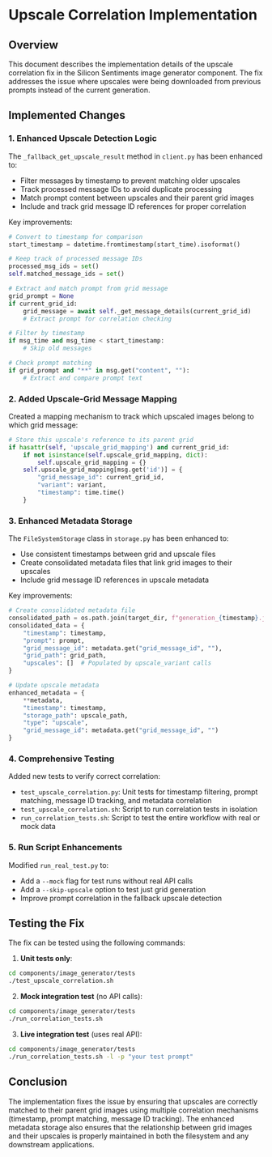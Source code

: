 # Upscale Correlation Implementation

## Overview

This document describes the implementation details of the upscale correlation fix in the Silicon Sentiments image generator component. The fix addresses the issue where upscales were being downloaded from previous prompts instead of the current generation.

## Implemented Changes

### 1. Enhanced Upscale Detection Logic

The `_fallback_get_upscale_result` method in `client.py` has been enhanced to:

- Filter messages by timestamp to prevent matching older upscales
- Track processed message IDs to avoid duplicate processing
- Match prompt content between upscales and their parent grid images
- Include and track grid message ID references for proper correlation

Key improvements:
```python
# Convert to timestamp for comparison
start_timestamp = datetime.fromtimestamp(start_time).isoformat()

# Keep track of processed message IDs
processed_msg_ids = set()
self.matched_message_ids = set()

# Extract and match prompt from grid message
grid_prompt = None
if current_grid_id:
    grid_message = await self._get_message_details(current_grid_id)
    # Extract prompt for correlation checking

# Filter by timestamp
if msg_time and msg_time < start_timestamp:
    # Skip old messages

# Check prompt matching
if grid_prompt and "**" in msg.get("content", ""):
    # Extract and compare prompt text
```

### 2. Added Upscale-Grid Message Mapping

Created a mapping mechanism to track which upscaled images belong to which grid message:

```python
# Store this upscale's reference to its parent grid
if hasattr(self, 'upscale_grid_mapping') and current_grid_id:
    if not isinstance(self.upscale_grid_mapping, dict):
        self.upscale_grid_mapping = {}
    self.upscale_grid_mapping[msg.get('id')] = {
        "grid_message_id": current_grid_id,
        "variant": variant,
        "timestamp": time.time()
    }
```

### 3. Enhanced Metadata Storage

The `FileSystemStorage` class in `storage.py` has been enhanced to:

- Use consistent timestamps between grid and upscale files
- Create consolidated metadata files that link grid images to their upscales
- Include grid message ID references in upscale metadata

Key improvements:
```python
# Create consolidated metadata file
consolidated_path = os.path.join(target_dir, f"generation_{timestamp}.json")
consolidated_data = {
    "timestamp": timestamp,
    "prompt": prompt,
    "grid_message_id": metadata.get("grid_message_id", ""),
    "grid_path": grid_path,
    "upscales": []  # Populated by upscale_variant calls
}

# Update upscale metadata
enhanced_metadata = {
    **metadata,
    "timestamp": timestamp,
    "storage_path": upscale_path,
    "type": "upscale",
    "grid_message_id": metadata.get("grid_message_id", "")
}
```

### 4. Comprehensive Testing

Added new tests to verify correct correlation:

- `test_upscale_correlation.py`: Unit tests for timestamp filtering, prompt matching, message ID tracking, and metadata correlation
- `test_upscale_correlation.sh`: Script to run correlation tests in isolation
- `run_correlation_tests.sh`: Script to test the entire workflow with real or mock data

### 5. Run Script Enhancements

Modified `run_real_test.py` to:

- Add a `--mock` flag for test runs without real API calls
- Add a `--skip-upscale` option to test just grid generation
- Improve prompt correlation in the fallback upscale detection

## Testing the Fix

The fix can be tested using the following commands:

1. **Unit tests only**:
```bash
cd components/image_generator/tests
./test_upscale_correlation.sh
```

2. **Mock integration test** (no API calls):
```bash
cd components/image_generator/tests
./run_correlation_tests.sh
```

3. **Live integration test** (uses real API):
```bash
cd components/image_generator/tests
./run_correlation_tests.sh -l -p "your test prompt"
```

## Conclusion

The implementation fixes the issue by ensuring that upscales are correctly matched to their parent grid images using multiple correlation mechanisms (timestamp, prompt matching, message ID tracking). The enhanced metadata storage also ensures that the relationship between grid images and their upscales is properly maintained in both the filesystem and any downstream applications. 